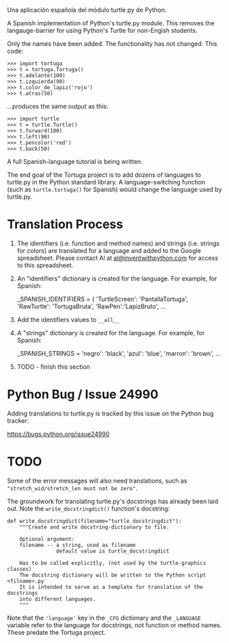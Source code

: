 

Una aplicación española del módulo turtle.py de Python.

A Spanish implementation of Python's turtle.py module. This removes the langauge-barrier for using Python's Turtle for non-Engish students.

Only the names have been added. The functionality has not changed. This code:

    >>> import tortuga
    >>> t = tortuga.Tortuga()
    >>> t.adelante(100)
    >>> t.izquierda(90)
    >>> t.color_de_lapiz('rojo')
    >>> t.atras(50)

...produces the same output as this:

    >>> import turtle
    >>> t = turtle.Turtle()
    >>> t.forward(100)
    >>> t.left(90)
    >>> t.pencolor('red')
    >>> t.back(50)


A full Spanish-language tutorial is being written.

The end goal of the Tortuga project is to add dozens of languages to turtle.py in the Python standard library. A language-switching function (such as `turtle.tortuga()` for Spanish) would change the language used by turtle.py.

# Translation Process

1. The identifiers (i.e. function and method names) and strings (i.e. strings for colors) are translated for a language and added to the Google spreadsheet. Please contact Al at al@inventwithpython.com for access to this spreadsheet.

1. An "identifiers" dictionary is created for the language. For example, for Spanish:

    _SPANISH_IDENTIFIERS = {
    'TurtleScreen': 'PantallaTortuga',
    'RawTurtle': 'TortugaBruta',
    'RawPen':'LapizBruto',
    ...

1. Add the identifiers values to `__all__`

1. A "strings" dictionary is created for the language. For example, for Spanish:

    _SPANISH_STRINGS =
    'negro': 'black',
    'azul': 'blue',
    'marron': 'brown',
    ...

1. TODO - finish this section

# Python Bug / Issue 24990

Adding translations to turtle.py is tracked by this issue on the Python bug tracker:

https://bugs.python.org/issue24990

# TODO

Some of the error messages will also need translations, such as `"stretch_wid/stretch_len must not be zero"`.



The groundwork for translating turtle.py's docstrings has already been laid out. Note the `write_docstringdict()` function's docstring:

    def write_docstringdict(filename="turtle_docstringdict"):
        """Create and write docstring-dictionary to file.

        Optional argument:
        filename -- a string, used as filename
                    default value is turtle_docstringdict

        Has to be called explicitly, (not used by the turtle-graphics classes)
        The docstring dictionary will be written to the Python script <filname>.py
        It is intended to serve as a template for translation of the docstrings
        into different languages.
        """

Note that the `'language'` key in the `_CFG` dictionary and the `_LANGUAGE` variable refer to the language for docstrings, not function or method names. These predate the Tortuga project.